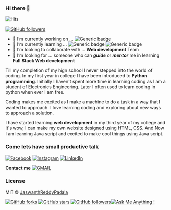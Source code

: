 ### Hi there 👋
![Hits](https://hitcounter.pythonanywhere.com/count/tag.svg?url=https%3A%2F%2Fgithub.com%2FJaswanthReddyPadala%2FJaswanthReddyPadala)

[![GitHub followers](https://img.shields.io/github/followers/JaswanthReddyPadala.svg?style=social&label=Follow&maxAge=2592000)](https://github.com/JaswanthReddyPadala?tab=followers)


- 🔭 I’m currently working on ... ![Generic badge](https://img.shields.io/badge/Javascript-projects-red.svg?style=for-the-badge)
- 🌱 I’m currently learning ... ![Generic badge](https://img.shields.io/badge/Language-Javascript-yellow.svg?style=for-the-badge) ![Generic badge](https://img.shields.io/badge/Framework-React-blue.svg?style=for-the-badge)
- 👯 I’m looking to collaborate with ... **Web development** Team
- 🤔 I’m looking for ... someone who can ***guide*** or ***mentor*** me in learning **Full Stack Web development**

Till my completion of my hign school I never stepped into the world of coding. In my first year in college I have been introduced to **Python programming**. Initially I haven't spent more time in learning coding as I am a student of Electronics Engineering. Later I often used to learn coding in python when ever I am free.

Coding makes me excited as I make a machine to do a task in a way that I wanted to approach. I love learning coding and exploring about new ways to approach a solution.

I have started learning **web development** in my third year of my college and It's wow, I can make my own website designed using HTML, CSS. And Now I am learning Java script and excited to make cool things using Java script.

### Come lets have small productive talk 

[![Facebook](https://img.shields.io/static/v1.svg?label=follow&message=@19jaswanthreddypadala&color=9cf&logo=facebook&style=flat&logoColor=white&colorA=informational)](https://www.facebook.com/19jaswanthreddypadala)  [![Instagram](https://img.shields.io/static/v1.svg?label=follow&message=@19.j_r&color=grey&logo=instagram&style=flat&logoColor=white&colorA=critical)](https://www.instagram.com/19.j_r/) [![LinkedIn](https://img.shields.io/static/v1.svg?label=connect&message=@jaswanthreddypadala&color=success&logo=linkedin&style=flat&logoColor=white&colorA=blue)](https://www.linkedin.com/in/jaswanthreddypadala/)

**Contact me** [![GMAIL](https://img.shields.io/static/v1.svg?label=send&message=jaswanthreddypadala@gmail.com&color=red&logo=gmail&style=social)](https://www.github.com/JaswanthReddyPadala) 



### License
MIT &copy; [JaswanthReddyPadala](https://github.com/JaswanthReddyPadala/JaswanthReddyPadala/blob/master/LICENSE)


[![GitHub forks](https://img.shields.io/github/forks/JaswanthReddyPadala/JaswanthReddyPadala.svg?style=social)](https://github.com/JaswanthReddyPadala/network) [![GitHub stars](https://img.shields.io/github/stars/JaswanthReddyPadala/JaswanthReddyPadala.svg?style=social)](https://github.com/JaswanthReddyPadala/JaswanthReddyPadala/stargazers) [![GitHub followers](https://img.shields.io/github/followers/JaswanthReddyPadala.svg?label=Follow&style=social)](https://github.com/JaswanthReddyPadala/)[![Ask Me Anything !](https://img.shields.io/badge/Ask%20me-anything-1abc9c.svg)](https://GitHub.com/JaswanthReddyPadala/ama)
